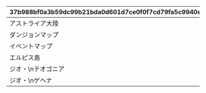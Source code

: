 |37b988bf0a3b59dc99b21bda0d601d7ce0f0f7cd79fa5c9940e54fd466fb5b8e|5942f2cf57e508898cacdf90c383057d9720cbe18d07efffa56ef7fc41d7314a|8a740aefa1023d713160f6e9be039b25debf5ea59b80f32b29b592b6de3a63db|5487600a51920c40161f52b6824b522defc3b960534b14b59fea587ede2a0c52|cd51f209354090963fafeaea5e663a82d464aa691722bfb1d3702e1704477f67|66084475ab622dc682d85b8494f336ab0f987ec2d16bb2e0913e91cbd2886e12|d1ed1aae7f6c8643298880afc0432bd5dc77c5d73633f441a0cd34f392135a49|1fc24deac379bcd515223401f23c8817313a4d71565107ed94de85f407b712cc|0bf4b00e36a4ca4c9d32c714f9c62a8590e375249bc0a723797ad1c96eb0d682|ea53f91e88b0473760159ba838cd8580e70c7de02a1af5e86bf029bf1947bb98|
| --- | --- | --- | --- | --- | --- | --- | --- | --- | --- |
|アストライア大陸|1|bgm_M61|0|101|0|11017|11001|bgm_M61_00|1|
|ダンジョンマップ|1|bgm_M61|0|0|0|4004|4001|bgm_M61|2|
|イベントマップ|1||0|0|0|7008|7001||3|
|エルピス島|2|bgm_M179|0|102|0|11062|11018|bgm_M179_00|4|
|ジオ・\nテオゴニア|3|bgm_MC001|322|103|1|11066|11063|bgm_MC001|5|
|ジオ・\nゲヘナ|4|bgm_MC079|324|104|1|11072|11067|bgm_MC079|6|